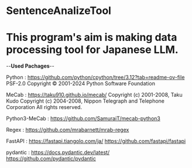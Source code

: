 # SentenceAnalizeTool
# This program's aim is making data processing tool for Japanese LLM.


--**Used Pachages**--

Python : https://github.com/python/cpython/tree/3.12?tab=readme-ov-file
         PSF-2.0
         Copyright © 2001-2024 Python Software Foundation

MeCab : https://taku910.github.io/mecab/
        Copyright (c) 2001-2008, Taku Kudo
        Copyright (c) 2004-2008, Nippon Telegraph and Telephone Corporation
        All rights reserved.

Python3-MeCab : https://github.com/SamuraiT/mecab-python3

Regex : https://github.com/mrabarnett/mrab-regex

FastAPI : https://fastapi.tiangolo.com/ja/
          https://github.com/fastapi/fastapi

pydantic : https://docs.pydantic.dev/latest/
           https://github.com/pydantic/pydantic
